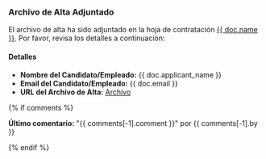 <h3>Archivo de Alta Adjuntado</h3>

<p>El archivo de alta ha sido adjuntado en la hoja de contratación <a href="{{ frappe.utils.get_url_to_form(doc.doctype, doc.name) }}">{{ doc.name }}</a>. Por favor, revisa los detalles a continuación:</p>

<h4>Detalles</h4>

<ul>
<li><strong>Nombre del Candidato/Empleado:</strong> {{ doc.applicant_name }}</li>
<li><strong>Email del Candidato/Empleado:</strong> {{ doc.email }}</li>
<li><strong>URL del Archivo de Alta:</strong> <a href="{{ doc.custom_alta }}">Archivo</a></li>
</ul>

<p>{% if comments %}</p>

<p><strong>Último comentario:</strong> "{{ comments[-1].comment }}" por {{ comments[-1].by }}</p>

<p>{% endif %}</p>
